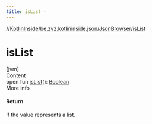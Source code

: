 ```yaml
---
title: isList -
---
```

//[KotlinInside](../../index.md)/[be.zvz.kotlininside.json](../index.md)/[JsonBrowser](index.md)/[isList](is-list.md)



# isList  
[jvm]  
Content  
open fun [isList](is-list.md)(): [Boolean](https://kotlinlang.org/api/latest/jvm/stdlib/kotlin/-boolean/index.html)  
More info  


#### Return  


if the value represents a list.

  



